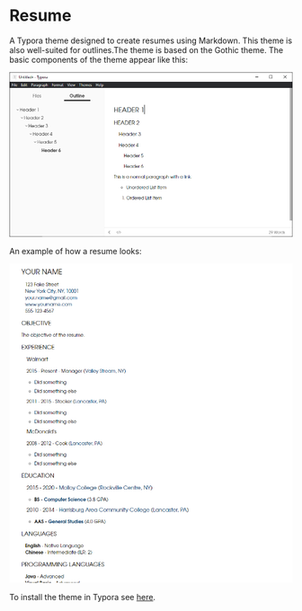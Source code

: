 # Resume

A Typora theme designed to create resumes using Markdown. This theme is also well-suited for outlines.The theme is based on the Gothic theme. The basic components of the theme appear like this:

![](./img/resume_basics.png)

An example of how a resume looks:

![](./img/resume_example.png)

To install the theme in Typora see [here](https://theme.typora.io/doc/Install-Theme/).
